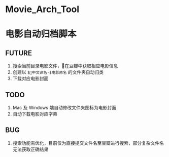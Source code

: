 # Movie_Arch_Tool
# 电影自动归档脚本

## FUTURE
1. 搜索当前目录电影文件，在豆瓣中获取相应电影信息
2. 创建以 `$中文译名-$电影原名` 的文件夹自动归类
3. 下载对应电影封面
   
## TODO
1. Mac 及 Windows 端自动修改文件夹图标为电影封面
2. 自动下载电影对应字幕

## BUG
1. 搜索功能需优化，目前仅为直接提交文件名至豆瓣进行搜索，部分复杂文件名无法获取正确结果